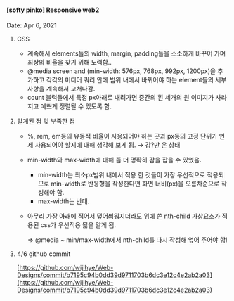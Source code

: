 #### [softy pinko] Responsive web2

Date: Apr 6, 2021

1. CSS

   - 계속해서 elements들의 width, margin, padding들을 소소하게 바꾸어 가며 최상의 비율을 찾기 위해 노력함..
   - @media screen and (min-width: 576px, 768px, 992px, 1200px)을 추가하고 각각의 미디어 쿼리 안에 범위 내에서 바뀌어야 하는 element들의 세부 사항을 계속해서 고쳐나감.
   - count 블럭들에서 특정 px아래로 내려가면 중간의 흰 세개의 원 이미지가 사라지고 예쁘게 정렬될 수 있도록 함.

2. 알게된 점 및 부족한 점

   - %, rem, em등의 유동적 비율이 사용되어야 하는 곳과 px등의 고정 단위가 언제 사용되어야 할지에 대해 생각해 보게 됨. → 감?만 온 상태

   - min-width와 max-width에 대해 좀 더 명확히 감을 잡을 수 있었음.

     - min-width는 최소px범위 내에서 적용 한 것들이 가장 우선적으로 적용되므로 min-width로 반응형을 작성한다면 화면 너비(px)을 오름차순으로 작성해야 함.
     - max-width는 반대.

   - 아무리 가장 아래에 적어서 덮어씌워지더라도 위에 쓴 nth-child 가상요소가 적용된 css가 우선적용 됢을 알게 됨.

     ⇒ @media ~ min/max-width에서 nth-child를 다시 작성해 엎어 주어야 함!

3. 4/6 github commit

   [https://github.com/wijihye/Web-Designs/commit/b7195c94b0dd39d9711703b6dc3e12c4e2ab2a03](https://github.com/wijihye/Web-Designs/commit/b7195c94b0dd39d9711703b6dc3e12c4e2ab2a03)